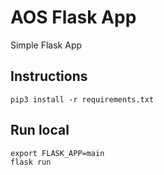 # AOS Flask App
Simple Flask App

## Instructions
````shell
pip3 install -r requirements.txt
````

## Run local
```shell
export FLASK_APP=main
flask run
```